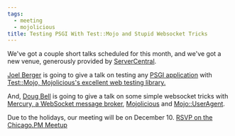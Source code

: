 ```yaml
---
tags:
  - meeting
  - mojolicious
title: Testing PSGI With Test::Mojo and Stupid Websocket Tricks
---
```


We've got a couple short talks scheduled for this month, and we've got
a new venue, generously provided by [ServerCentral](http://www.servercentral.com).

[Joel Berger](http://metacpan.org/author/JBERGER) is going to give
a talk on testing any [PSGI application](http://plackperl.org) with
[Test::Mojo, Mojolicious's excellent web testing
library.](http://mojolicio.us/perldoc/Test/Mojo)

And, [Doug Bell](http://metacpan.org/author/PREACTION) is going to give
a talk on some simple websocket tricks with [Mercury, a WebSocket
message broker](http://metacpan.org/pod/mercury), [Mojolicious](http://mojolicio.us)
and [Mojo::UserAgent](http://mojolicio.us/perldoc/Mojo/UserAgent).

Due to the holidays, our meeting will be on December 10. [RSVP on the
Chicago.PM Meetup](http://www.meetup.com/ChicagoPM/events/226879320/)
